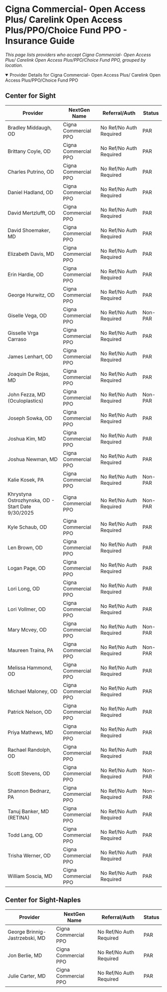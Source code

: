 # Cigna Commercial- Open Access Plus/ Carelink Open Access Plus/PPO/Choice Fund PPO - Insurance Guide

*This page lists providers who accept Cigna Commercial- Open Access Plus/ Carelink Open Access Plus/PPO/Choice Fund PPO, grouped by location.*

<details open><summary>Provider Details for Cigna Commercial- Open Access Plus/ Carelink Open Access Plus/PPO/Choice Fund PPO</summary>

## Center for Sight

| Provider | NextGen Name | Referral/Auth | Status |
|----------|-------------|--------------|--------|
| Bradley Middaugh, OD | Cigna Commercial PPO | No Ref/No Auth Required | PAR |
| Brittany Coyle, OD | Cigna Commercial PPO | No Ref/No Auth Required | PAR |
| Charles Putrino, OD | Cigna Commercial PPO | No Ref/No Auth Required | PAR |
| Daniel Hadland, OD | Cigna Commercial PPO | No Ref/No Auth Required | PAR |
| David Mertzlufft, OD | Cigna Commercial PPO | No Ref/No Auth Required | PAR |
| David Shoemaker, MD | Cigna Commercial PPO | No Ref/No Auth Required | PAR |
| Elizabeth Davis, MD | Cigna Commercial PPO | No Ref/No Auth Required | PAR |
| Erin Hardie, OD | Cigna Commercial PPO | No Ref/No Auth Required | PAR |
| George Hurwitz, OD | Cigna Commercial PPO | No Ref/No Auth Required | PAR |
| Giselle Vega, OD | Cigna Commercial PPO | No Ref/No Auth Required | Non-PAR |
| Gisselle Vrga Carraso | Cigna Commercial PPO | No Ref/No Auth Required | PAR |
| James Lenhart, OD | Cigna Commercial PPO | No Ref/No Auth Required | PAR |
| Joaquin De Rojas, MD | Cigna Commercial PPO | No Ref/No Auth Required | PAR |
| John Fezza, MD (Oculoplastics) | Cigna Commercial PPO | No Ref/No Auth Required | Non-PAR |
| Joseph Sowka, OD | Cigna Commercial PPO | No Ref/No Auth Required | PAR |
| Joshua Kim, MD | Cigna Commercial PPO | No Ref/No Auth Required | PAR |
| Joshua Newman, MD | Cigna Commercial PPO | No Ref/No Auth Required | PAR |
| Kalie Kosek, PA | Cigna Commercial PPO | No Ref/No Auth Required | Non-PAR |
| Khrystyna Ostrozhynska, OD - Start Date 9/30/2025 | Cigna Commercial PPO | No Ref/No Auth Required | Non-PAR |
| Kyle Schaub, OD | Cigna Commercial PPO | No Ref/No Auth Required | PAR |
| Len Brown, OD | Cigna Commercial PPO | No Ref/No Auth Required | PAR |
| Logan Page, OD | Cigna Commercial PPO | No Ref/No Auth Required | PAR |
| Lori Long, OD | Cigna Commercial PPO | No Ref/No Auth Required | PAR |
| Lori Vollmer, OD | Cigna Commercial PPO | No Ref/No Auth Required | PAR |
| Mary Mcvey, OD | Cigna Commercial PPO | No Ref/No Auth Required | Non-PAR |
| Maureen Traina, PA | Cigna Commercial PPO | No Ref/No Auth Required | Non-PAR |
| Melissa Hammond, OD | Cigna Commercial PPO | No Ref/No Auth Required | PAR |
| Michael Maloney, OD | Cigna Commercial PPO | No Ref/No Auth Required | PAR |
| Patrick Nelson, OD | Cigna Commercial PPO | No Ref/No Auth Required | PAR |
| Priya Mathews, MD | Cigna Commercial PPO | No Ref/No Auth Required | PAR |
| Rachael Randolph, OD | Cigna Commercial PPO | No Ref/No Auth Required | PAR |
| Scott Stevens, OD | Cigna Commercial PPO | No Ref/No Auth Required | Non-PAR |
| Shannon Bednarz, PA | Cigna Commercial PPO | No Ref/No Auth Required | Non-PAR |
| Tanuj Banker, MD (RETINA) | Cigna Commercial PPO | No Ref/No Auth Required | PAR |
| Todd Lang, OD | Cigna Commercial PPO | No Ref/No Auth Required | PAR |
| Trisha Werner, OD | Cigna Commercial PPO | No Ref/No Auth Required | PAR |
| William Soscia, MD | Cigna Commercial PPO | No Ref/No Auth Required | PAR |

## Center for Sight-Naples

| Provider | NextGen Name | Referral/Auth | Status |
|----------|-------------|--------------|--------|
| George Brinnig-Jastrzebski, MD | Cigna Commercial PPO | No Ref/No Auth Required | PAR |
| Jon Berlie, MD | Cigna Commercial PPO | No Ref/No Auth Required | PAR |
| Julie Carter, MD | Cigna Commercial PPO | No Ref/No Auth Required | PAR |

</details>


